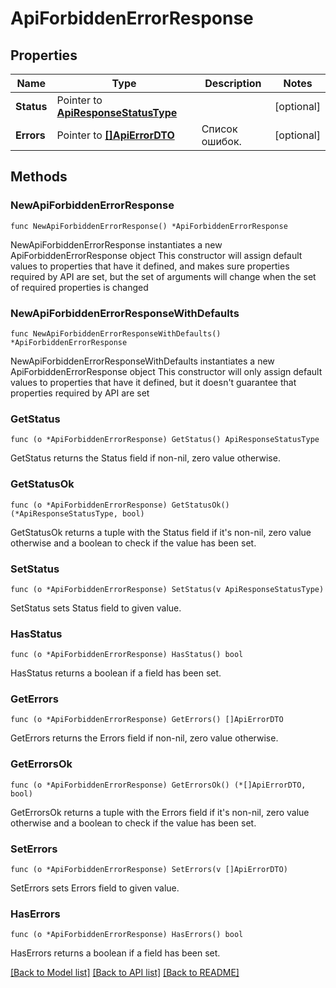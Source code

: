 # ApiForbiddenErrorResponse

## Properties

Name | Type | Description | Notes
------------ | ------------- | ------------- | -------------
**Status** | Pointer to [**ApiResponseStatusType**](ApiResponseStatusType.md) |  | [optional] 
**Errors** | Pointer to [**[]ApiErrorDTO**](ApiErrorDTO.md) | Список ошибок. | [optional] 

## Methods

### NewApiForbiddenErrorResponse

`func NewApiForbiddenErrorResponse() *ApiForbiddenErrorResponse`

NewApiForbiddenErrorResponse instantiates a new ApiForbiddenErrorResponse object
This constructor will assign default values to properties that have it defined,
and makes sure properties required by API are set, but the set of arguments
will change when the set of required properties is changed

### NewApiForbiddenErrorResponseWithDefaults

`func NewApiForbiddenErrorResponseWithDefaults() *ApiForbiddenErrorResponse`

NewApiForbiddenErrorResponseWithDefaults instantiates a new ApiForbiddenErrorResponse object
This constructor will only assign default values to properties that have it defined,
but it doesn't guarantee that properties required by API are set

### GetStatus

`func (o *ApiForbiddenErrorResponse) GetStatus() ApiResponseStatusType`

GetStatus returns the Status field if non-nil, zero value otherwise.

### GetStatusOk

`func (o *ApiForbiddenErrorResponse) GetStatusOk() (*ApiResponseStatusType, bool)`

GetStatusOk returns a tuple with the Status field if it's non-nil, zero value otherwise
and a boolean to check if the value has been set.

### SetStatus

`func (o *ApiForbiddenErrorResponse) SetStatus(v ApiResponseStatusType)`

SetStatus sets Status field to given value.

### HasStatus

`func (o *ApiForbiddenErrorResponse) HasStatus() bool`

HasStatus returns a boolean if a field has been set.

### GetErrors

`func (o *ApiForbiddenErrorResponse) GetErrors() []ApiErrorDTO`

GetErrors returns the Errors field if non-nil, zero value otherwise.

### GetErrorsOk

`func (o *ApiForbiddenErrorResponse) GetErrorsOk() (*[]ApiErrorDTO, bool)`

GetErrorsOk returns a tuple with the Errors field if it's non-nil, zero value otherwise
and a boolean to check if the value has been set.

### SetErrors

`func (o *ApiForbiddenErrorResponse) SetErrors(v []ApiErrorDTO)`

SetErrors sets Errors field to given value.

### HasErrors

`func (o *ApiForbiddenErrorResponse) HasErrors() bool`

HasErrors returns a boolean if a field has been set.


[[Back to Model list]](../README.md#documentation-for-models) [[Back to API list]](../README.md#documentation-for-api-endpoints) [[Back to README]](../README.md)



